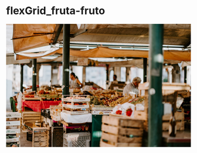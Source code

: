 # flexGrid_fruta-fruto

<img src="src/img/carrossel-img1.jpg" class="d-block w-100 imagem-carrollsel-1" alt="...">
